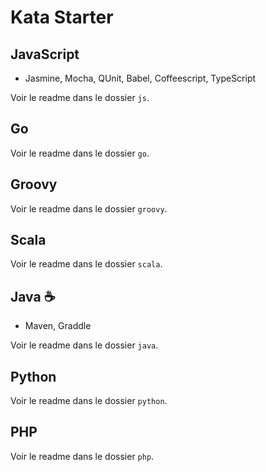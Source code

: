 # Kata Starter

## JavaScript

- Jasmine, Mocha, QUnit, Babel, Coffeescript, TypeScript

Voir le readme dans le dossier `js`.

## Go

Voir le readme dans le dossier `go`.

## Groovy

Voir le readme dans le dossier `groovy`.

## Scala

Voir le readme dans le dossier `scala`.

## Java ☕

- Maven, Graddle

Voir le readme dans le dossier `java`.

## Python

Voir le readme dans le dossier `python`.

## PHP

Voir le readme dans le dossier `php`.
